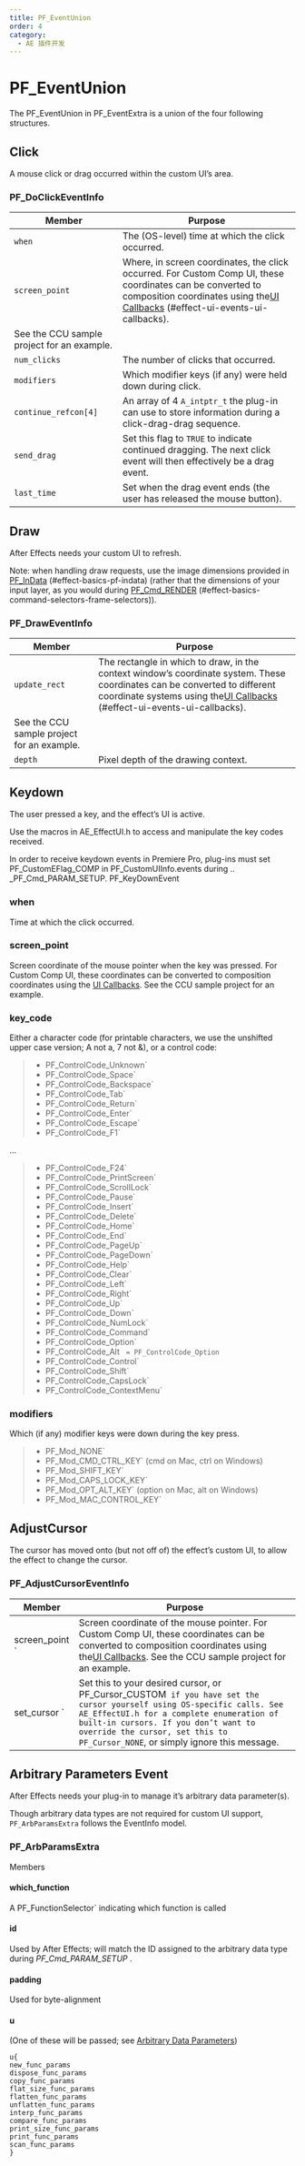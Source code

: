 ```yaml
---
title: PF_EventUnion
order: 4
category:
  - AE 插件开发
---
```

# PF_EventUnion

The PF_EventUnion in PF_EventExtra is a union of the four following structures.

## Click

A mouse click or drag occurred within the custom UI’s area.

### PF_DoClickEventInfo

| **Member** | **Purpose** |
| ---| --- |
| `when` | The (OS-level) time at which the click occurred. |
| `screen_point` | Where, in screen coordinates, the click occurred. For Custom Comp UI, these coordinates can be converted to composition coordinates using the[UI Callbacks](ui-callbacks.html) (#effect-ui-events-ui-callbacks). |
| See the CCU sample project for an example. | |
| `num_clicks` | The number of clicks that occurred. |
| `modifiers` | Which modifier keys (if any) were held down during click. |
| `continue_refcon[4]` | An array of 4 `A_intptr_t` the plug-in can use to store information during a click-drag-drag sequence. |
| `send_drag` | Set this flag to `TRUE` to indicate continued dragging. The next click event will then effectively be a drag event. |
| `last_time` | Set when the drag event ends (the user has released the mouse button). |

## Draw

After Effects needs your custom UI to refresh.

Note: when handling draw requests, use the image dimensions provided in [PF_InData](../effect-basics/PF_InData.html) (#effect-basics-pf-indata) (rather that the dimensions of your input layer, as you would during [PF_Cmd_RENDER](../effect-basics/command-selectors.html) (#effect-basics-command-selectors-frame-selectors)).

### PF_DrawEventInfo

| **Member** | **Purpose** |
| ---| ---|
| `update_rect` | The rectangle in which to draw, in the context window’s coordinate system. These coordinates can be converted to different coordinate systems using the[UI Callbacks](ui-callbacks.html) (#effect-ui-events-ui-callbacks). |
| See the CCU sample project for an example. | |
| `depth` | Pixel depth of the drawing context. |

## Keydown

The user pressed a key, and the effect’s UI is active.

Use the macros in AE_EffectUI.h to access and manipulate the key codes received.

In order to receive keydown events in Premiere Pro, plug-ins must set PF_CustomEFlag_COMP in PF_CustomUIInfo.events during .. \_PF_Cmd_PARAM_SETUP.
PF_KeyDownEvent

### when

Time at which the click occurred.

### screen_point

Screen coordinate of the mouse pointer when the key was pressed. For Custom Comp UI, these coordinates can be converted to composition coordinates using the [UI Callbacks](../effect-ui-events/ui-callbacks.html). See the CCU sample project for an example.

### key_code

Either a character code (for printable characters, we use the unshifted upper case version; A not a, 7 not &), or a control code:

> - PF_ControlCode_Unknown`
> - PF_ControlCode_Space`
> - PF_ControlCode_Backspace`
> - PF_ControlCode_Tab`
> - PF_ControlCode_Return`
> - PF_ControlCode_Enter`
> - PF_ControlCode_Escape`
> - PF_ControlCode_F1`

…

> - PF_ControlCode_F24`
> - PF_ControlCode_PrintScreen`
> - PF_ControlCode_ScrollLock`
> - PF_ControlCode_Pause`
> - PF_ControlCode_Insert`
> - PF_ControlCode_Delete`
> - PF_ControlCode_Home`
> - PF_ControlCode_End`
> - PF_ControlCode_PageUp`
> - PF_ControlCode_PageDown`
> - PF_ControlCode_Help`
> - PF_ControlCode_Clear`
> - PF_ControlCode_Left`
> - PF_ControlCode_Right`
> - PF_ControlCode_Up`
> - PF_ControlCode_Down`
> - PF_ControlCode_NumLock`
> - PF_ControlCode_Command`
> - PF_ControlCode_Option`
> - PF_ControlCode_Alt ` = PF_ControlCode_Option`
> - PF_ControlCode_Control`
> - PF_ControlCode_Shift`
> - PF_ControlCode_CapsLock`
> - PF_ControlCode_ContextMenu`

### modifiers

Which (if any) modifier keys were down during the key press.

> - PF_Mod_NONE`
> - PF_Mod_CMD_CTRL_KEY` (cmd on Mac, ctrl on Windows)
> - PF_Mod_SHIFT_KEY`
> - PF_Mod_CAPS_LOCK_KEY`
> - PF_Mod_OPT_ALT_KEY` (option on Mac, alt on Windows)
> - PF_Mod_MAC_CONTROL_KEY`

## AdjustCursor

The cursor has moved onto (but not off of) the effect’s custom UI, to allow the effect to change the cursor.

### PF_AdjustCursorEventInfo

| **Member** | **Purpose** |
| --- | ---|
| screen_point ` | Screen coordinate of the mouse pointer. For Custom Comp UI, these coordinates can be converted to composition coordinates using the[UI Callbacks](../effect-ui-events/ui-callbacks.html). See the CCU sample project for an example. | | modifiers` | What, if any, modifier keys were held down when the message was sent. |
| set_cursor ` | Set this to your desired cursor, or PF_Cursor_CUSTOM` if you have set the cursor yourself using OS-specific calls. See AE_EffectUI.h for a complete enumeration of built-in cursors. If you don’t want to override the cursor, set this to PF_Cursor_NONE`, or simply ignore this message. |

## Arbitrary Parameters Event

After Effects needs your plug-in to manage it’s arbitrary data parameter(s).

Though arbitrary data types are not required for custom UI support, `PF_ArbParamsExtra` follows the EventInfo model.

### PF_ArbParamsExtra

Members

#### which_function

A PF_FunctionSelector` indicating which function is called

#### id

Used by After Effects; will match the ID assigned to the arbitrary data type during _PF_Cmd_PARAM_SETUP_ .

#### padding

Used for byte-alignment

#### u

(One of these will be passed; see [Arbitrary Data Parameters](../effect-details/arbitrary-data-parameters.html))

```
u{
new_func_params
dispose_func_params
copy_func_params
flat_size_func_params
flatten_func_params
unflatten_func_params
interp_func_params
compare_func_params
print_size_func_params
print_func_params
scan_func_params
}
```
